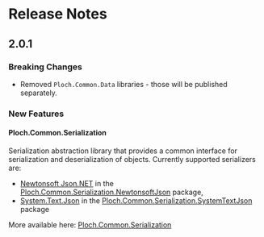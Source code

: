 # Release Notes

## 2.0.1

### Breaking Changes

- Removed `Ploch.Common.Data` libraries - those will be published separately.

### New Features

#### Ploch.Common.Serialization

Serialization abstraction library that provides a common interface for serialization and deserialization of objects.
Currently supported serializers are:

- [Newtonsoft Json.NET](https://www.newtonsoft.com/json) in
  the [Ploch.Common.Serialization.NewtonsoftJson](../Common.Serialization.NewtonsoftJson/README.md) package,
- [System.Text.Json](https://docs.microsoft.com/en-us/dotnet/api/system.text.json) in
  the [Ploch.Common.Serialization.SystemTextJson](../Common.Serialization.SystemTextJson/README.md) package

More available here: [Ploch.Common.Serialization](./src/Common.Serialization/README.md)

